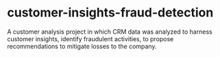 # customer-insights-fraud-detection
A customer analysis project in which CRM data was analyzed to harness customer insights, identify fraudulent activities, to propose recommendations to mitigate losses to the company.
